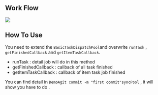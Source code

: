 
## Work Flow 
![](work.jpg)
## How To Use  
You need to extend the ``` BasicTaskDispatchPool ```and overwrite ```runTask``` ,  ```getFinishedCallback``` and ```getItemTaskCallback```.  
+ runTask : detail job will do in this method 
+ getFinishedCallback : callback of all task finished
+ getItemTaskCallback : callback of item task job finished

You can find detail in ```DemoAgit commit -m "first commit"syncPool``` , it will show you have to do .
